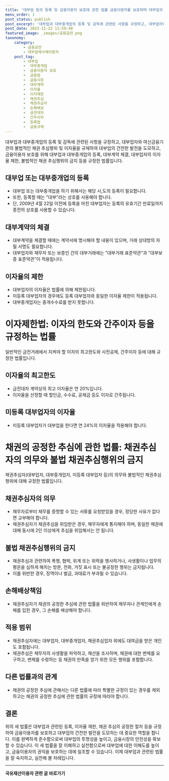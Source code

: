 ```yaml
---
title: '대부업 등의 등록 및 금융이용자 보호에 관한 법률 금융이용자를 보호하며 대부업의 건전한 발전을 도모하는 법률'
menu_order: 1
post_status: publish
post_excerpt: '대부업과 대부중개업의 등록 및 감독에 관련된 사항을 규정하고, 대부업자와 여신금융기관의 불법적인 채권 추심행위 및 이자율을 규제하여 대부업의 건전한 발전을 도모하고, 금융이용자 보호를 위해 대부업과 대부중개업의 등록, 대부계약 체결, 대부업자의 이자율 제한, 불법적인 채권 추심행위의 금지 등을 규정한 법률입니다.'
post_date: 2023-11-22 11:59:40
featured_image: _images/금융금전.png
taxonomy:
    category:
        - 금융금전
        - 대부업체사채이용자
    post_tag:
        - 대부업
        -  대부중개업
        -  금융이용자 보호
        -  금융법
        -  금융시장
        -  대부계약
        -  이자율
        -  이자제한
        -  채권추심
        -  채권추심자
        -  손해배상
        -  금전대차
        -  간주이자
        -  등록법
        -  금융규제
---
```



대부업과 대부중개업의 등록 및 감독에 관련된 사항을 규정하고, 대부업자와 여신금융기관의 불법적인 채권 추심행위 및 이자율을 규제하여 대부업의 건전한 발전을 도모하고, 금융이용자 보호를 위해 대부업과 대부중개업의 등록, 대부계약 체결, 대부업자의 이자율 제한, 불법적인 채권 추심행위의 금지 등을 규정한 법률입니다.

## 대부업 또는 대부중개업의 등록
- 대부업 또는 대부중개업을 하기 위해서는 해당 시,도의 등록이 필요합니다.
- 또한, 등록할 때는 "대부"라는 상호를 사용해야 합니다.
- 단, 2009년 4월 22일 이전에 등록을 마친 대부업자는 등록의 유효기간 만료일까지 종전의 상호를 사용할 수 있습니다.

## 대부계약의 체결
- 대부계약을 체결할 때에는 계약서에 명시해야 할 내용이 있으며, 거래 상대방의 자필 서명도 필요합니다.
- 대부업자와 채무자 또는 보증인 간의 대부거래에는 "대부거래 표준약관"과 "대부보증 표준약관"이 적용됩니다.

## 이자율의 제한
- 대부업자의 이자율은 법률에 의해 제한됩니다.
- 미등록 대부업자의 경우에도 등록 대부업자와 동일한 이자율 제한이 적용됩니다.
- 대부중개업자는 중개수수료를 받지 못합니다.

# 이자제한법: 이자의 한도와 간주이자 등을 규정하는 법률

일반적인 금전거래에서 지켜야 할 이자의 최고한도와 사전공제, 간주이자 등에 대해 규정한 법률입니다.

## 이자율의 최고한도
- 금전대차 계약상의 최고 이자율은 연 20%입니다.
- 이자율을 산정할 때 할인금, 수수료, 공제금 등도 이자로 간주됩니다.

## 미등록 대부업자의 이자율
- 미등록 대부업자가 대부업을 한다면 연 24%의 이자율을 적용해야 합니다.

# 채권의 공정한 추심에 관한 법률: 채권추심자의 의무와 불법 채권추심행위의 금지

채권추심자(대부업자, 대부중개업자, 미등록 대부업자 등)의 의무와 불법적인 채권추심 행위에 대해 규정한 법률입니다.

## 채권추심자의 의무
- 채무자로부터 채무를 증명할 수 있는 서류를 요청받았을 경우, 정당한 사유가 없다면 교부해야 합니다.
- 채권추심자가 채권추심을 위임받은 경우, 채무자에게 통지해야 하며, 동일한 채권에 대해 동시에 2인 이상에게 추심을 위임해서는 안 됩니다.

## 불법 채권추심행위의 금지
- 채권추심과 관련하여 폭행, 협박, 위계 또는 위력을 행사하거나, 사생활이나 업무의 평온을 심하게 해치는 방문, 전화, 거짓 표시 또는 불공정한 행위는 금지됩니다.
- 이를 위반한 경우, 징역이나 벌금, 과태료가 부과될 수 있습니다.

## 손해배상책임
- 채권추심자가 채권의 공정한 추심에 관한 법률을 위반하여 채무자나 관계인에게 손해를 입힌 경우, 그 손해를 배상해야 합니다.

## 적용 범위
- 채권추심자에는 대부업자, 대부중개업자, 채권추심업자 외에도 대여금을 받은 개인도 포함됩니다.
- 채권추심은 채무자의 사생활을 파악하고, 재산을 조사하며, 채권에 대한 변제를 요구하고, 변제를 수령하는 등 채권의 만족을 얻기 위한 모든 행위를 포함합니다.

## 다른 법률과의 관계
- 채권의 공정한 추심에 관해서는 다른 법률에 따라 특별한 규정이 있는 경우를 제외하고는 채권의 공정한 추심에 관한 법률의 규정에 따라야 합니다.

## 결론

위의 세 법률은 대부업과 관련된 등록, 이자율 제한, 채권 추심의 공정한 절차 등을 규정하여 금융이용자를 보호하고 대부업의 건전한 발전을 도모하는 데 중요한 역할을 합니다. 이를 완벽하게 준수함으로써 대부업의 투명성을 높이고, 금융시장의 안전성을 확보할 수 있습니다. 이 세 법률을 잘 이해하고 실천함으로써 대부업에 대한 이해도를 높이고, 금융이용자의 권익을 보호하는 데에 일조할 수 있습니다. 이제 대부업과 관련된 법률을 잘 숙지하고, 실천해 볼 차례입니다.
<!-- wp:separator -->
<hr class="wp-block-separator has-alpha-channel-opacity"/>
<!-- /wp:separator -->

<!-- wp:group {"backgroundColor":"base","layout":{"type":"constrained"}} -->
<div class="wp-block-group has-base-background-color has-background"><!-- wp:paragraph {"align":"center","fontSize":"medium"} -->
<p class="has-text-align-center has-large-font-size"><strong>국유재산이용자 관련 글 바로가기</strong></p>
<!-- /wp:paragraph -->


<!-- wp:latest-posts
{"categories":[{"id":7404,"count":19,"description":"","link":"https://uknowlaw.com/category/%ea%b5%ad%ec%9c%a0%ec%9e%ac%ec%82%b0%ec%9d%b4%ec%9a%a9%ec%9e%90/","name":"국유재산이용자","slug":"국유재산이용자","taxonomy":"category","parent":0,"meta":[],"_links":{"self":[{"href":"https://uknowlaw.com/wp-json/wp/v2/categories/7404"}],"collection":[{"href":"https://uknowlaw.com/wp-json/wp/v2/categories"}],"about":[{"href":"https://uknowlaw.com/wp-json/wp/v2/taxonomies/category"}],"wp:post_type":[{"href":"https://uknowlaw.com/wp-json/wp/v2/posts?categories=7404"}],"curies":[{"name":"wp","href":"https://api.w.org/{rel}","templated":true}]}}],"postsToShow":100,"excerptLength":28,"postLayout":"grid","columns":2,"featuredImageAlign":"left","featuredImageSizeSlug":"large","fontSize":"small"} /--></div>
<!-- /wp:group -->